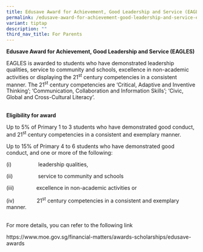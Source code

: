 ```yaml
---
title: Edusave Award for Achievement, Good Leadership and Service (EAGLES)
permalink: /edusave-award-for-achievement-good-leadership-and-service-eagles/
variant: tiptap
description: ""
third_nav_title: For Parents
---
```

<p><strong>Edusave Award for Achievement, Good Leadership and Service (EAGLES)</strong>
</p>
<p>EAGLES is awarded to students who have demonstrated leadership qualities,
service to community and schools, excellence in non-academic activities
or displaying the 21<sup>st</sup> century competencies in a consistent manner.
The 21<sup>st</sup> century competencies are ‘Critical, Adaptive and Inventive
Thinking’; ‘Communication, Collaboration and Information Skills’; ‘Civic,
Global and Cross-Cultural Literacy’.</p>
<p><strong><br>Eligibility for award</strong>
</p>
<p>Up to 5% of Primary 1 to 3 students who have demonstrated good conduct,
and 21<sup>st</sup>&nbsp;century competencies&nbsp;in a consistent and
exemplary manner.</p>
<p>Up to 15% of Primary 4 to 6 students who have demonstrated good conduct,
and one or more of the following:</p>
<p>(i)&nbsp;&nbsp;&nbsp;&nbsp;&nbsp;&nbsp;&nbsp;&nbsp;&nbsp;&nbsp;&nbsp;&nbsp;&nbsp;&nbsp;&nbsp;&nbsp;&nbsp;
leadership qualities,</p>
<p>(ii)&nbsp;&nbsp;&nbsp;&nbsp;&nbsp;&nbsp;&nbsp;&nbsp;&nbsp;&nbsp;&nbsp;&nbsp;&nbsp;&nbsp;&nbsp;&nbsp;
service to community and schools</p>
<p>(iii)&nbsp;&nbsp;&nbsp;&nbsp;&nbsp;&nbsp;&nbsp;&nbsp;&nbsp;&nbsp;&nbsp;&nbsp;&nbsp;&nbsp;
excellence in non-academic activities or</p>
<p>(iv)&nbsp;&nbsp;&nbsp;&nbsp;&nbsp;&nbsp;&nbsp;&nbsp;&nbsp;&nbsp;&nbsp;&nbsp;&nbsp;&nbsp;
21<sup>st</sup>&nbsp;century competencies in a consistent and exemplary
manner.</p>
<p><strong><br></strong>For more details, you can refer to the following
link</p>
<p><a rel="noopener noreferrer nofollow" target="_blank">https://www.moe.gov.sg/financial-matters/awards-scholarships/edusave-awards</a>
</p>
<p>&nbsp;</p>
